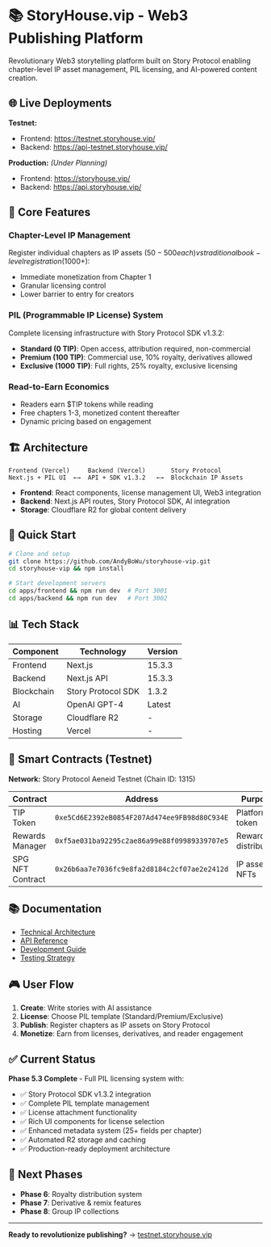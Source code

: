 # 📚 StoryHouse.vip - Web3 Publishing Platform

Revolutionary Web3 storytelling platform built on Story Protocol enabling chapter-level IP asset management, PIL licensing, and AI-powered content creation.

## 🌐 Live Deployments

**Testnet:**
- Frontend: https://testnet.storyhouse.vip/ 
- Backend: https://api-testnet.storyhouse.vip/

**Production:** *(Under Planning)*
- Frontend: https://storyhouse.vip/ 
- Backend: https://api.storyhouse.vip/

## 🎯 Core Features

### Chapter-Level IP Management
Register individual chapters as IP assets ($50-500 each) vs traditional book-level registration ($1000+):
- Immediate monetization from Chapter 1
- Granular licensing control
- Lower barrier to entry for creators

### PIL (Programmable IP License) System
Complete licensing infrastructure with Story Protocol SDK v1.3.2:
- **Standard (0 TIP)**: Open access, attribution required, non-commercial
- **Premium (100 TIP)**: Commercial use, 10% royalty, derivatives allowed  
- **Exclusive (1000 TIP)**: Full rights, 25% royalty, exclusive licensing

### Read-to-Earn Economics
- Readers earn $TIP tokens while reading
- Free chapters 1-3, monetized content thereafter
- Dynamic pricing based on engagement

## 🏗️ Architecture

```
Frontend (Vercel)     Backend (Vercel)       Story Protocol
Next.js + PIL UI  ←→  API + SDK v1.3.2   ←→  Blockchain IP Assets
```

- **Frontend**: React components, license management UI, Web3 integration
- **Backend**: Next.js API routes, Story Protocol SDK, AI integration
- **Storage**: Cloudflare R2 for global content delivery

## 🚀 Quick Start

```bash
# Clone and setup
git clone https://github.com/AndyBoWu/storyhouse-vip.git
cd storyhouse-vip && npm install

# Start development servers
cd apps/frontend && npm run dev  # Port 3001
cd apps/backend && npm run dev   # Port 3002
```

## 📊 Tech Stack

| Component | Technology | Version |
|-----------|------------|---------|
| Frontend | Next.js | 15.3.3 |
| Backend | Next.js API | 15.3.3 |
| Blockchain | Story Protocol SDK | 1.3.2 |
| AI | OpenAI GPT-4 | Latest |
| Storage | Cloudflare R2 | - |
| Hosting | Vercel | - |

## 🔗 Smart Contracts (Testnet)

**Network:** Story Protocol Aeneid Testnet (Chain ID: 1315)

| Contract | Address | Purpose |
|----------|---------|---------|
| TIP Token | `0xe5Cd6E2392eB0854F207Ad474ee9FB98d80C934E` | Platform token |
| Rewards Manager | `0xf5ae031ba92295c2ae86a99e88f09989339707e5` | Reward distribution |
| SPG NFT Contract | `0x26b6aa7e7036fc9e8fa2d8184c2cf07ae2e2412d` | IP asset NFTs |

## 📚 Documentation

- [Technical Architecture](./docs/TECHNICAL_ARCHITECTURE.md)
- [API Reference](./docs/API_REFERENCE.md) 
- [Development Guide](./docs/DEVELOPMENT_GUIDE.md)
- [Testing Strategy](./docs/TESTING_STRATEGY.md)

## 🎮 User Flow

1. **Create**: Write stories with AI assistance
2. **License**: Choose PIL template (Standard/Premium/Exclusive)  
3. **Publish**: Register chapters as IP assets on Story Protocol
4. **Monetize**: Earn from licenses, derivatives, and reader engagement

## ✅ Current Status

**Phase 5.3 Complete** - Full PIL licensing system with:
- ✅ Story Protocol SDK v1.3.2 integration
- ✅ Complete PIL template management
- ✅ License attachment functionality
- ✅ Rich UI components for license selection
- ✅ Enhanced metadata system (25+ fields per chapter)
- ✅ Automated R2 storage and caching
- ✅ Production-ready deployment architecture

## 🔮 Next Phases

- **Phase 6**: Royalty distribution system
- **Phase 7**: Derivative & remix features
- **Phase 8**: Group IP collections

---

**Ready to revolutionize publishing?** → [testnet.storyhouse.vip](https://testnet.storyhouse.vip/)